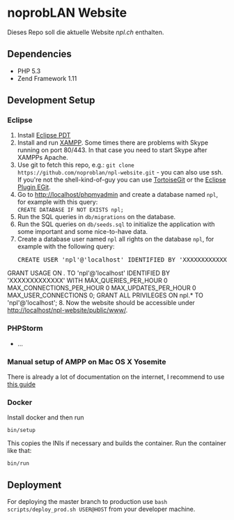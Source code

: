 # noprobLAN Website

Dieses Repo soll die aktuelle Website _npl.ch_ enthalten.

## Dependencies

* PHP 5.3
* Zend Framework 1.11

## Development Setup

### Eclipse
1. Install [Eclipse PDT](https://www.eclipse.org/pdt/)
2. Install and run [XAMPP](https://www.apachefriends.org/download.html). Some times there are problems with Skype running on port 80/443. In that case you need to start Skype after XAMPPs Apache. 
3. Use git to fetch this repo, e.g.: `git clone https://github.com/noproblan/npl-website.git` - you can also use ssh. If you're not the shell-kind-of-guy you can use [TortoiseGit](https://code.google.com/p/tortoisegit/) or the [Eclipse Plugin EGit](https://www.eclipse.org/egit/).
4. Go to [http://localhost/phpmyadmin](https://localhost/phpmyadmin) and create a database named `npl`, for example with this query:<br/>`CREATE DATABASE IF NOT EXISTS npl;`
5. Run the SQL queries in `db/migrations` on the database.
6. Run the SQL queries on `db/seeds.sql` to initialize the application with some important and some nice-to-have data.
7. Create a database user named `npl` all rights on the database `npl`, for example with the following query:
   <pre>CREATE USER 'npl'@'localhost' IDENTIFIED BY 'XXXXXXXXXXXXX';
GRANT USAGE ON *.* TO 'npl'@'localhost' IDENTIFIED BY 'XXXXXXXXXXXXX' WITH MAX_QUERIES_PER_HOUR 0 MAX_CONNECTIONS_PER_HOUR 0 MAX_UPDATES_PER_HOUR 0 MAX_USER_CONNECTIONS 0;
GRANT ALL PRIVILEGES ON npl.* TO 'npl'@'localhost';</pre>
8. Now the website should be accessible under [http://localhost/npl-website/public/www/](http://localhost/npl-website/public/www/).

### PHPStorm
* ...

### Manual setup of AMPP on Mac OS X Yosemite
There is already a lot of documentation on the internet, I recommend to use [this guide](http://coolestguidesontheplanet.com/get-apache-mysql-php-phpmyadmin-working-osx-10-10-yosemite/)

### Docker

Install docker and then run

    bin/setup

This copies the INIs if necessary and builds the container.
Run the container like that:

    bin/run


## Deployment
For deploying the master branch to production use `bash scripts/deploy_prod.sh USER@HOST` from your developer machine.

